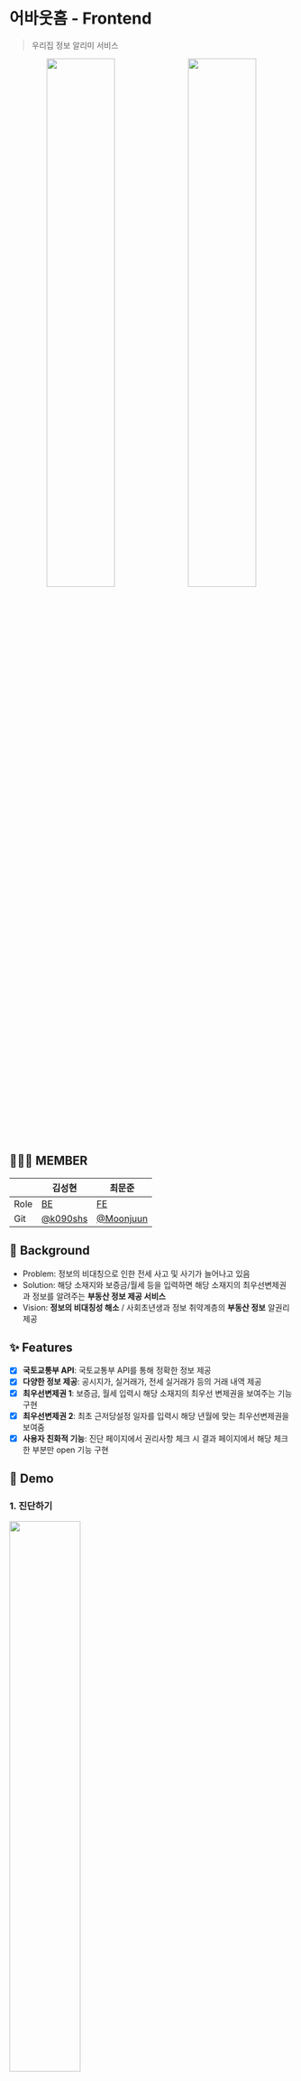 # 어바웃홈 - Frontend

> 우리집 정보 알리미 서비스

<div align="center">
<img src="https://user-images.githubusercontent.com/98331852/241625890-ec9c9d5e-23b7-41b4-8c0b-ce4812d8a04b.png" width="49%">
<img src="https://user-images.githubusercontent.com/98331852/241626232-a34f50cc-5dba-4fbf-8b53-06d16b889aaa.png" width="49%">
</div>

## 👨🏻‍💻 MEMBER

|      | 김성현                                          | 최문준                                             |
| ---- | ----------------------------------------------- | -------------------------------------------------- |
| Role | [BE](https://github.com/k0905shs/about-home-BE) | [FE](https://github.com/Moonjuun/my_home_frontend) |
| Git  | [@k090shs](https://github.com/k0905shs)         | [@Moonjuun](https://github.com/Moonjuun)           |

## 🤔 Background

- Problem: 정보의 비대칭으로 인한 전세 사고 및 사기가 늘어나고 있음
- Solution: 해당 소재지와 보증금/월세 등을 입력하면 해당 소재지의 최우선변제권과 정보를 알려주는 **부동산 정보 제공 서비스**
- Vision: **정보의 비대칭성 해소** / 사회초년생과 정보 취약계층의 **부동산 정보** 알권리 제공

## ✨ Features

- [x] **국토교통부 API**: 국토교통부 API를 통해 정확한 정보 제공
- [x] **다양한 정보 제공**: 공시지가, 실거래가, 전세 실거래가 등의 거래 내역 제공
- [x] **최우선변제권 1**: 보증금, 월세 입력시 해당 소재지의 최우선 변제권을 보여주는 기능 구현
- [x] **최우선변제권 2**: 최초 근저당설정 일자를 입력시 해당 년월에 맞는 최우선변제권을 보여줌
- [x] **사용자 친화적 기능**: 진단 페이지에서 권리사항 체크 시 결과 페이지에서 해당 체크한 부분만 open 기능 구현

## 🔮 Demo

### 1. 진단하기

<img src="https://user-images.githubusercontent.com/98331852/241632586-58fb1e70-3659-4cd9-96b4-b28861fa4799.png" width="50%">

- 해당 input에 값 입력

### 2. 결과 페이지 - 거래가 확인

<div align="center">
<img src="https://user-images.githubusercontent.com/98331852/241632668-7cd6c820-a098-466e-9aa9-cb31266863f3.png" width="40%">
<img src="https://user-images.githubusercontent.com/98331852/241632725-423701ce-0898-4096-97cb-4476866ca7ec.png" width="55%">
</div>

- 공시지가, 실거래가, 전세가 및 각 거래별 상세 거래 확인 가능

### 3. 결과 페이지 - 고액 체납자 확인

<img src="https://user-images.githubusercontent.com/98331852/241635435-c8ad665c-c818-4791-85c1-5b26cf0de151.png" width="50%">

### 4. 결과 페이지 - 확인사항

<img src="https://user-images.githubusercontent.com/98331852/241632856-d28f5834-1ac0-45ce-919d-f9a9fb0559c1.png" width="50%">
- 최우선변제권, 그 외 권리사항 확인 가능

## 🛠 Tech Stack

### Frontend

`React`, `Next.JS`, `BootStrap`, `Recharts`, `styled-components`, `Responsive Web`, `AWS EC2`

## Site

https://about-home.net

## Getting Started

### Install

```bash
$ npm i
```

### Build

```bash
$ npm run build
```

### Start

```bash
$ npm start
```

## Directory

```bash
├── public
├── src
│   └── Layout
├── pages # 페이지 관리
│   ├── components # 컴포넌트
│   ├── api # 서버 통신 함수
│   ├── _app.js
│   └── index.js
├── utils # 유틸 함수
├── styles # 스타일링 관련
│
└── ....etc
```

## Version

- 1.0.0 첫 배포 2023-05-23
- 1.1.0 진단페이지 등기부등본 X 컴포넌트 추가 2023-05-30
- 1.1.1 결과페이지 거래내역 없을시 노출되는 문구 시안성 개선 2023-05-30
- 1.2.1 공지사항 페이지 추가 2023-06-27
- 1.2.2 주소 선택시 공백 노출 수정 2023-06-27
- 1.2.3 Footer 공유하기 URL 버튼 클릭시 사용자 피드백
- 1.2.4 Header 로고 추가
- 1.2.5 getServerSideProps에서 getStaticProps로 변경, revalidate로 3시간마다 업데이트
- 1.2.6 진단페이지 사용자 편의성을 위한 참고 툴팁에 가이드 추가
- 1.2.7 크로스 브라우징 대응, ie 브라우저 접속시 safari, chrome으로 접속 요청 알림
